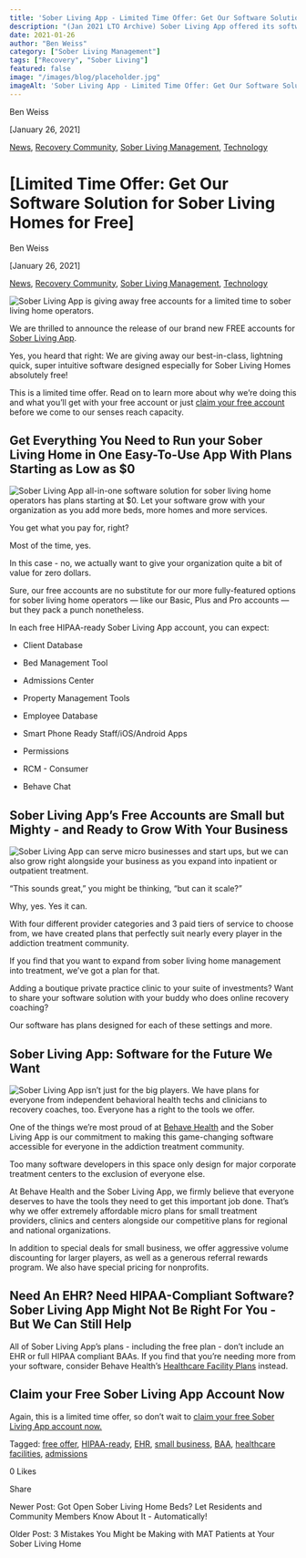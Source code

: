 ```yaml
---
title: 'Sober Living App - Limited Time Offer: Get Our Software Solution for Sober Living Homes for Free'
description: "(Jan 2021 LTO Archive) Sober Living App offered its software solution free! Read the original limited-time offer announcement."
date: 2021-01-26
author: "Ben Weiss"
category: ["Sober Living Management"]
tags: ["Recovery", "Sober Living"]
featured: false
image: "/images/blog/placeholder.jpg"
imageAlt: 'Sober Living App - Limited Time Offer: Get Our Software Solution for Sober Living Homes for Free'
---
```


Ben Weiss

[January 26, 2021]

[News](/sober-living-app-blog/category/News), [Recovery Community](/sober-living-app-blog/category/Recovery+Community), [Sober Living Management](/sober-living-app-blog/category/Sober+Living+Management), [Technology](/sober-living-app-blog/category/Technology)

#  [Limited Time Offer: Get Our Software Solution for Sober Living Homes for Free]

Ben Weiss

[January 26, 2021]

[News](/sober-living-app-blog/category/News), [Recovery Community](/sober-living-app-blog/category/Recovery+Community), [Sober Living Management](/sober-living-app-blog/category/Sober+Living+Management), [Technology](/sober-living-app-blog/category/Technology)

![Sober Living App is giving away free accounts for a limited time to sober living home operators.](/images/blog/limited-time-offer-get-our-software-solution-for-sober-living-homes-for-free/Screenshot_2021-01-21_at_8.54.22_PM.png)

We are thrilled to announce the release of our brand new FREE accounts for [Sober Living App](/). 

Yes, you heard that right: We are giving away our best-in-class, lightning quick, super intuitive software designed especially for Sober Living Homes absolutely free! 

This is a limited time offer. Read on to learn more about why we’re doing this and what you’ll get with your free account or just [claim your free account](https://apps.behavehealth.com/signup) before we come to our senses reach capacity. 

## Get Everything You Need to Run your Sober Living Home in One Easy-To-Use App With Plans Starting as Low as $0

![Sober Living App all-in-one software solution for sober living home operators has plans starting at $0. Let your software grow with your organization as you add more beds, more homes and more services.](/images/blog/limited-time-offer-get-our-software-solution-for-sober-living-homes-for-free/Screenshot_2021-01-19_at_7.16.23_AM.png)

You get what you pay for, right? 

Most of the time, yes. 

In this case - no, we actually want to give your organization quite a bit of value for zero dollars. 

Sure, our free accounts are no substitute for our more fully-featured options for sober living home operators —  like our Basic, Plus and Pro accounts —  but they pack a punch nonetheless. 

In each free HIPAA-ready Sober Living App account, you can expect: 

  * Client Database

  * Bed Management Tool

  * Admissions Center 

  * Property Management Tools 

  * Employee Database

  * Smart Phone Ready Staff/iOS/Android Apps

  * Permissions 

  * RCM - Consumer 

  * Behave Chat

## Sober Living App’s Free Accounts are Small but Mighty - and Ready to Grow With Your Business 

![Sober Living App can serve micro businesses and start ups, but we can also grow right alongside your business as you expand into inpatient or outpatient treatment.](/images/blog/limited-time-offer-get-our-software-solution-for-sober-living-homes-for-free/Screenshot_2021-01-21_at_8.57.37_PM.png)

“This sounds great,” you might be thinking, “but can it scale?”

Why, yes. Yes it can. 

With four different provider categories and 3 paid tiers of service to choose from, we have created plans that perfectly suit nearly every player in the addiction treatment community. 

If you find that you want to expand from sober living home management into treatment, we’ve got a plan for that. 

Adding a boutique private practice clinic to your suite of investments? Want to share your software solution with your buddy who does online recovery coaching? 

Our software has plans designed for each of these settings and more.

## Sober Living App: Software for the Future We Want 

![Sober Living App isn’t just for the big players. We have plans for everyone from independent behavioral health techs and clinicians to recovery coaches, too. Everyone has a right to the tools we offer.](/images/blog/limited-time-offer-get-our-software-solution-for-sober-living-homes-for-free/Screenshot_2021-01-21_at_8.58.18_PM.png)

One of the things we’re most proud of at [Behave Health](https://behavehealth.com/) and the Sober Living App is our commitment to making this game-changing software accessible for everyone in the addiction treatment community. 

Too many software developers in this space only design for major corporate treatment centers to the exclusion of everyone else. 

At Behave Health and the Sober Living App, we firmly believe that everyone deserves to have the tools they need to get this important job done. That’s why we offer extremely affordable micro plans for small treatment providers, clinics and centers alongside our competitive plans for regional and national organizations. 

In addition to special deals for small business, we offer aggressive volume discounting for larger players, as well as a generous referral rewards program. We also have special pricing for nonprofits. 

## Need An EHR? Need HIPAA-Compliant Software? Sober Living App Might Not Be Right For You - But We Can Still Help  

All of Sober Living App’s plans - including the free plan - don’t include an EHR or full HIPAA compliant BAAs. If you find that you’re needing more from your software, consider Behave Health’s [Healthcare Facility Plans](https://behavehealth.com/healthcare-facility) instead.

## Claim your Free Sober Living App Account Now 

Again, this is a limited time offer, so don’t wait to [claim your free Sober Living App account now.](https://behavehealth.com/get-started) 

Tagged: [free offer](/sober-living-app-blog/tag/free+offer), [HIPAA-ready](/sober-living-app-blog/tag/HIPAA-ready), [EHR](/sober-living-app-blog/tag/EHR), [small business](/sober-living-app-blog/tag/small+business), [BAA](/sober-living-app-blog/tag/BAA), [healthcare facilities](/sober-living-app-blog/tag/healthcare+facilities), [admissions](/sober-living-app-blog/tag/admissions)

0 Likes

Share

Newer Post: Got Open Sober Living Home Beds? Let Residents and Community Members Know About It - Automatically!

Older Post: 3 Mistakes You Might be Making with MAT Patients at Your Sober Living Home